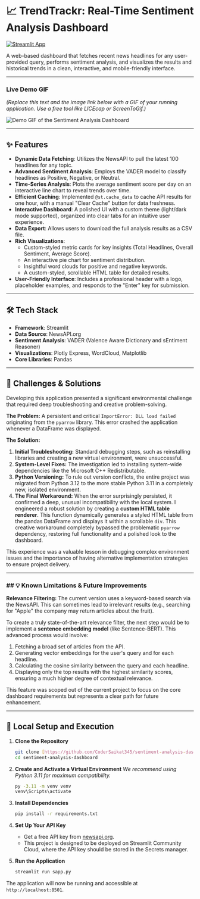 # 📈 TrendTrackr: Real-Time Sentiment Analysis Dashboard

[![Streamlit App](https://static.streamlit.io/badges/streamlit_badge_black_white.svg)](https://sentiment-analysis-dashboard-awaqv9nugudltikqkdwikg.streamlit.app/)

A web-based dashboard that fetches recent news headlines for any user-provided query, performs sentiment analysis, and visualizes the results and historical trends in a clean, interactive, and mobile-friendly interface.

---

### **Live Demo GIF**
*(Replace this text and the image link below with a GIF of your running application. Use a free tool like LICEcap or ScreenToGif.)*

![Demo GIF of the Sentiment Analysis Dashboard](![Image](https://github.com/user-attachments/assets/d223b94f-ca05-45e2-a12e-5001a5257f5e))

---

## ✨ Features

-   **Dynamic Data Fetching**: Utilizes the NewsAPI to pull the latest 100 headlines for any topic.
-   **Advanced Sentiment Analysis**: Employs the VADER model to classify headlines as Positive, Negative, or Neutral.
-   **Time-Series Analysis**: Plots the average sentiment score per day on an interactive line chart to reveal trends over time.
-   **Efficient Caching**: Implemented `@st.cache_data` to cache API results for one hour, with a manual "Clear Cache" button for data freshness.
-   **Interactive Dashboard**: A polished UI with a custom theme (light/dark mode supported), organized into clear tabs for an intuitive user experience.
-   **Data Export**: Allows users to download the full analysis results as a CSV file.
-   **Rich Visualizations**:
    -   Custom-styled metric cards for key insights (Total Headlines, Overall Sentiment, Average Score).
    -   An interactive pie chart for sentiment distribution.
    -   Insightful word clouds for positive and negative keywords.
    -   A custom-styled, scrollable HTML table for detailed results.
-   **User-Friendly Interface**: Includes a professional header with a logo, placeholder examples, and responds to the "Enter" key for submission.

---

## 🛠️ Tech Stack

-   **Framework**: Streamlit
-   **Data Source**: NewsAPI.org
-   **Sentiment Analysis**: VADER (Valence Aware Dictionary and sEntiment Reasoner)
-   **Visualizations**: Plotly Express, WordCloud, Matplotlib
-   **Core Libraries**: Pandas

---

## 🧠 Challenges & Solutions

Developing this application presented a significant environmental challenge that required deep troubleshooting and creative problem-solving.

**The Problem:** A persistent and critical `ImportError: DLL load failed` originating from the `pyarrow` library. This error crashed the application whenever a DataFrame was displayed.

**The Solution:**
1.  **Initial Troubleshooting:** Standard debugging steps, such as reinstalling libraries and creating a new virtual environment, were unsuccessful.
2.  **System-Level Fixes:** The investigation led to installing system-wide dependencies like the Microsoft C++ Redistributable.
3.  **Python Versioning:** To rule out version conflicts, the entire project was migrated from Python 3.12 to the more stable Python 3.11 in a completely new, isolated environment.
4.  **The Final Workaround:** When the error surprisingly persisted, it confirmed a deep, unusual incompatibility with the local system. I engineered a robust solution by creating a **custom HTML table renderer**. This function dynamically generates a styled HTML table from the pandas DataFrame and displays it within a scrollable `div`. This creative workaround completely bypassed the problematic `pyarrow` dependency, restoring full functionality and a polished look to the dashboard.

This experience was a valuable lesson in debugging complex environment issues and the importance of having alternative implementation strategies to ensure project delivery.

---

### ## 💡 Known Limitations & Future Improvements

**Relevance Filtering:**
The current version uses a keyword-based search via the NewsAPI. This can sometimes lead to irrelevant results (e.g., searching for "Apple" the company may return articles about the fruit).

To create a truly state-of-the-art relevance filter, the next step would be to implement a **sentence embedding model** (like Sentence-BERT). This advanced process would involve:
1.  Fetching a broad set of articles from the API.
2.  Generating vector embeddings for the user's query and for each headline.
3.  Calculating the cosine similarity between the query and each headline.
4.  Displaying only the top results with the highest similarity scores, ensuring a much higher degree of contextual relevance.

This feature was scoped out of the current project to focus on the core dashboard requirements but represents a clear path for future enhancement.

---

## 🚀 Local Setup and Execution

1.  **Clone the Repository**
    ```bash
    git clone [https://github.com/CoderSaikat345/sentiment-analysis-dashboard.git](https://github.com/CoderSaikat345/sentiment-analysis-dashboard.git)
    cd sentiment-analysis-dashboard
    ```

2.  **Create and Activate a Virtual Environment**
    *We recommend using Python 3.11 for maximum compatibility.*
    ```bash
    py -3.11 -m venv venv
    venv\Scripts\activate
    ```

3.  **Install Dependencies**
    ```bash
    pip install -r requirements.txt
    ```

4.  **Set Up Your API Key**
    - Get a free API key from [newsapi.org](https://newsapi.org/).
    - This project is designed to be deployed on Streamlit Community Cloud, where the API key should be stored in the Secrets manager.

5.  **Run the Application**
    ```bash
    streamlit run sapp.py
    ```
The application will now be running and accessible at `http://localhost:8501`.

